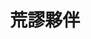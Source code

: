 ---
title: "荒謬夥伴"
draft: false
# page title background image
bg_image: "images/backgrounds/P1060786裁切.jpg"
# meta description
description : "Lorem ipsum dolor sit amet, consectetur adipisicing elit, sed do eiusmod tempor incididunt ut labore. dolore magna aliqua. Ut enim ad minim veniam, quis nostrud."
---